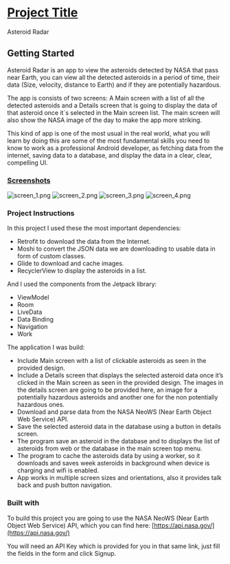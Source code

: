 # [Project Title](https://github.com/valijonboy/AsteroidRadarApp)
Asteroid Radar

## Getting Started
Asteroid Radar is an app to view the asteroids detected by NASA that pass near Earth, you can view all the detected asteroids in a period of time, their data (Size, velocity, distance to Earth) and if they are potentially hazardous.

The app is consists of two screens: A Main screen with a list of all the detected asteroids and a Details screen that is going to display the data of that asteroid once it´s selected in the Main screen list. The main screen will also show the NASA image of the day to make the app more striking.

This kind of app is one of the most usual in the real world, what you will learn by doing this are some of the most fundamental skills you need to know to work as a professional Android developer, as fetching data from the internet, saving data to a database, and display the data in a clear, clear, compelling UI.

###  [Screenshots](https://github.com/valijonboy/AsteroidRadarApp/tree/master/screenshots)
![screen_1.png](https://github.com/valijonboy/AsteroidRadarApp/raw/master/screenshots/screen_1.png)
![screen_2.png](https://github.com/valijonboy/AsteroidRadarApp/raw/master/screenshots/screen_2.png)
![screen_3.png](https://github.com/valijonboy/AsteroidRadarApp/raw/master/screenshots/screen_3.png)
![screen_4.png](https://github.com/valijonboy/AsteroidRadarApp/raw/master/screenshots/screen_4.png)

### Project Instructions
 In this project I used these the most important dependencies:

* Retrofit to download the data from the Internet.
* Moshi to convert the JSON data we are downloading to usable data in form of custom classes.
* Glide to download and cache images.
* RecyclerView to display the asteroids in a list.

 And I used the components from the Jetpack library:

* ViewModel
* Room
* LiveData
* Data Binding
* Navigation
* Work

The application I was build:
* Include Main screen with a list of clickable asteroids as seen in the provided design.
* Include a Details screen that displays the selected asteroid data once it’s clicked in the Main screen as seen in the provided design. The images in the details screen are going to be provided here, an image for a potentially hazardous asteroids and another one for the non potentially hazardous ones.
* Download and parse data from the NASA NeoWS (Near Earth Object Web Service) API.
* Save the selected asteroid data in the database using a button in details screen.
* The program save an asteroid in the database and to displays the list of asteroids from web or the database in the main screen top menu.
* The program to cache the asteroids data by using a worker, so it downloads and saves week asteroids in background when device is charging and wifi is enabled.
* App works in multiple screen sizes and orientations, also it provides talk back and push button navigation.

### Built with
To build this project you are going to use the NASA NeoWS (Near Earth Object Web Service) API, which you can find here: [https://api.nasa.gov/](https://api.nasa.gov/)

You will need an API Key which is provided for you in that same link, just fill the fields in the form and click Signup.
